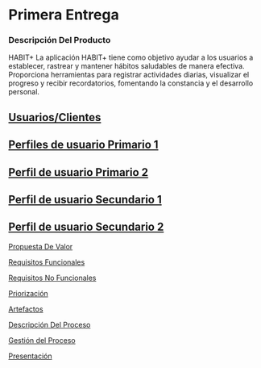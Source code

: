 # Primera Entrega
### Descripción Del Producto
HABIT+
La aplicación HABIT+ tiene como objetivo ayudar a los usuarios a establecer, rastrear y mantener hábitos saludables de manera efectiva. Proporciona herramientas para registrar actividades diarias, visualizar el progreso y recibir recordatorios, fomentando la constancia y el desarrollo personal.

[Usuarios/Clientes](https://github.com/MateoAlejandroCaamalTencle/HABIT/blob/PrimeraEntrega/HABIT%2B/Usuarios%20y%20Clientes) 
-
[Perfiles de usuario Primario 1](https://github.com/MateoAlejandroCaamalTencle/HABIT/blob/PrimeraEntrega/Perfiles%20De%20Usuario/Usuarios%20Primarios/Antonio%20G%C3%B3mez%20Sosa.pdf)
-
[Perfil de usuario Primario 2](https://github.com/MateoAlejandroCaamalTencle/HABIT/blob/PrimeraEntrega/Perfiles%20De%20Usuario/Usuarios%20Primarios/Azul%20L%C3%B3pez%20Lara.pdf)
-
[Perfil de usuario Secundario 1](https://github.com/MateoAlejandroCaamalTencle/HABIT/blob/PrimeraEntrega/Perfiles%20De%20Usuario/Usuarios%20Secundarios/Juan%20Torres%20Chav%C3%A9z.pdf)
-
[Perfil de usuario Secundario 2](https://github.com/MateoAlejandroCaamalTencle/HABIT/blob/PrimeraEntrega/Perfiles%20De%20Usuario/Usuarios%20Secundarios/Maricruz%20Ordo%C3%B1ez%20Pav%C3%B3n.pdf)
-
[Propuesta De Valor](https://github.com/MateoAlejandroCaamalTencle/HABIT/blob/PrimeraEntrega/HABIT%2B/Propuesta%20De%20Valor)

[Requisitos Funcionales](https://github.com/MateoAlejandroCaamalTencle/HABIT/blob/PrimeraEntrega/HABIT%2B/Requisitos%20Funcionales)

[Requisitos No Funcionales](https://github.com/MateoAlejandroCaamalTencle/HABIT/blob/PrimeraEntrega/HABIT%2B/Requisitos%20No%20Funcionales)

[Priorización](https://github.com/MateoAlejandroCaamalTencle/HABIT/blob/PrimeraEntrega/HABIT%2B/Priorizaci%C3%B3n)

[Artefactos](https://github.com/MateoAlejandroCaamalTencle/HABIT/blob/PrimeraEntrega/HABIT%2B/Artefactos)

[Descripción Del Proceso](https://github.com/MateoAlejandroCaamalTencle/HABIT/blob/PrimeraEntrega/HABIT%2B/Descripci%C3%B3n%20Del%20Proceso)

[Gestión del Proceso](https://github.com/MateoAlejandroCaamalTencle/HABIT/blob/PrimeraEntrega/HABIT%2B/Gesti%C3%B3n%20Del%20Proceso)

[Presentación](https://github.com/MateoAlejandroCaamalTencle/HABIT/blob/PrimeraEntrega/HABIT%2B/Presentaci%C3%B3n)
